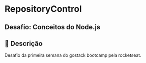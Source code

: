 # RepositoryControl
## Desafio: Conceitos do Node.js

## :pushpin: Descrição

Desafio da primeira semana do gostack bootcamp pela rocketseat.
